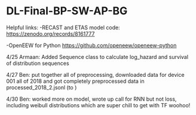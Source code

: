 # DL-Final-BP-SW-AP-BG

Helpful links:
-RECAST and ETAS model code:
https://zenodo.org/records/8161777 

-OpenEEW for Python
https://github.com/openeew/openeew-python

4/25
Armaan: Added Sequence class to calculate log_hazard and survival of distribution sequences

4/27
Ben: put together all of preprocessing, downloaded data for device 001 all of 2018 and got completely preprocessed data in processed_2018_2.jsonl (to )

4/30
Ben: worked more on model, wrote up call for RNN but not loss, including weibull distributions which are super chill to get with TF woohoo!